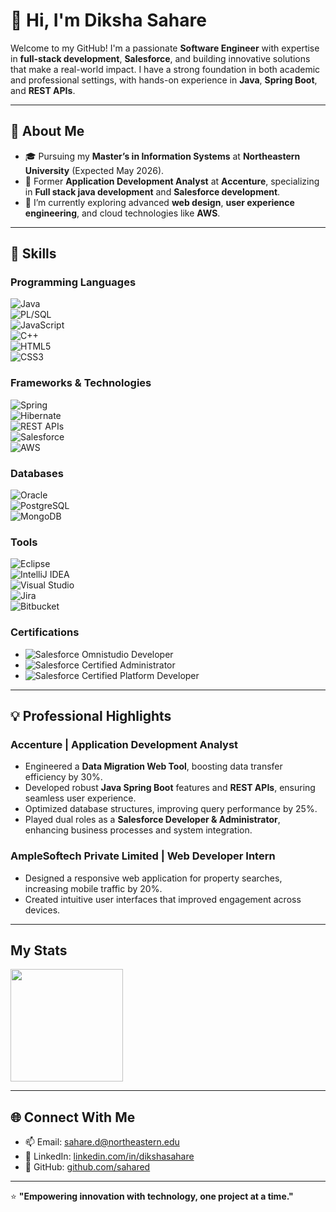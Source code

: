 # 👋 Hi, I'm Diksha Sahare  

Welcome to my GitHub! I'm a passionate **Software Engineer** with expertise in **full-stack development**, **Salesforce**, and building innovative solutions that make a real-world impact. I have a strong foundation in both academic and professional settings, with hands-on experience in **Java**, **Spring Boot**, and **REST APIs**.  

---

## 🌟 About Me  

- 🎓 Pursuing my **Master’s in Information Systems** at **Northeastern University** (Expected May 2026).  
- 💼 Former **Application Development Analyst** at **Accenture**, specializing in **Full stack java development** and **Salesforce development**.  
- 🌱 I’m currently exploring advanced **web design**, **user experience engineering**, and cloud technologies like **AWS**.  

---

## 🚀 Skills  

### **Programming Languages**  
![Java](https://img.shields.io/badge/Java-%23ED8B00.svg?style=for-the-badge&logo=java&logoColor=white)  
![PL/SQL](https://img.shields.io/badge/PL%2FSQL-%234479A1.svg?style=for-the-badge&logo=oracle&logoColor=white)  
![JavaScript](https://img.shields.io/badge/JavaScript-%23F7DF1E.svg?style=for-the-badge&logo=javascript&logoColor=black)  
![C++](https://img.shields.io/badge/C%2B%2B-%2300599C.svg?style=for-the-badge&logo=c%2B%2B&logoColor=white)  
![HTML5](https://img.shields.io/badge/HTML5-%23E34F26.svg?style=for-the-badge&logo=html5&logoColor=white)  
![CSS3](https://img.shields.io/badge/CSS3-%231572B6.svg?style=for-the-badge&logo=css3&logoColor=white)  

### **Frameworks & Technologies**  
![Spring](https://img.shields.io/badge/Spring-%236DB33F.svg?style=for-the-badge&logo=spring&logoColor=white)  
![Hibernate](https://img.shields.io/badge/Hibernate-%23222222.svg?style=for-the-badge&logo=hibernate&logoColor=white)  
![REST APIs](https://img.shields.io/badge/REST%20APIs-%231572B6.svg?style=for-the-badge&logo=api&logoColor=white)  
![Salesforce](https://img.shields.io/badge/Salesforce-%2300A1E0.svg?style=for-the-badge&logo=salesforce&logoColor=white)  
![AWS](https://img.shields.io/badge/AWS-%23FF9900.svg?style=for-the-badge&logo=amazonaws&logoColor=white)  

### **Databases**  
![Oracle](https://img.shields.io/badge/Oracle-%23F80000.svg?style=for-the-badge&logo=oracle&logoColor=white)  
![PostgreSQL](https://img.shields.io/badge/PostgreSQL-%23336791.svg?style=for-the-badge&logo=postgresql&logoColor=white)  
![MongoDB](https://img.shields.io/badge/MongoDB-%2347A248.svg?style=for-the-badge&logo=mongodb&logoColor=white)  

### **Tools**  
![Eclipse](https://img.shields.io/badge/Eclipse-%232C2255.svg?style=for-the-badge&logo=eclipse&logoColor=white)  
![IntelliJ IDEA](https://img.shields.io/badge/IntelliJ%20IDEA-%23000000.svg?style=for-the-badge&logo=intellij-idea&logoColor=white)  
![Visual Studio](https://img.shields.io/badge/Visual%20Studio-%235C2D91.svg?style=for-the-badge&logo=visual-studio&logoColor=white)  
![Jira](https://img.shields.io/badge/Jira-%230052CC.svg?style=for-the-badge&logo=jira&logoColor=white)  
![Bitbucket](https://img.shields.io/badge/Bitbucket-%230047B3.svg?style=for-the-badge&logo=bitbucket&logoColor=white)  

### **Certifications**  
- ![Salesforce Omnistudio Developer](https://img.shields.io/badge/Salesforce-Omnistudio%20Developer-%2300A1E0?style=for-the-badge&logo=salesforce&logoColor=white)  
- ![Salesforce Certified Administrator](https://img.shields.io/badge/Salesforce-Certified%20Administrator-%2300A1E0?style=for-the-badge&logo=salesforce&logoColor=white)  
- ![Salesforce Certified Platform Developer](https://img.shields.io/badge/Salesforce-Certified%20Platform%20Developer-%2300A1E0?style=for-the-badge&logo=salesforce&logoColor=white)  

---

## 💡 Professional Highlights  

### **Accenture | Application Development Analyst**  
- Engineered a **Data Migration Web Tool**, boosting data transfer efficiency by 30%.  
- Developed robust **Java Spring Boot** features and **REST APIs**, ensuring seamless user experience.  
- Optimized database structures, improving query performance by 25%.  
- Played dual roles as a **Salesforce Developer & Administrator**, enhancing business processes and system integration.  

### **AmpleSoftech Private Limited | Web Developer Intern**  
- Designed a responsive web application for property searches, increasing mobile traffic by 20%.  
- Created intuitive user interfaces that improved engagement across devices.  

---

## My Stats
<p>
<a href="https://github.com/Aditya-Pimpalkar">
  <img height="180em" src="https://github-readme-stats-eight-theta.vercel.app/api/top-langs/?username=sahared&theme=radical&layout=compact&exclude_lang=java+r" />
</a>
</p>

---

## 🌐 Connect With Me  

- 📫 Email: [sahare.d@northeastern.edu](mailto:sahare.d@northeastern.edu)  
- 💼 LinkedIn: [linkedin.com/in/dikshasahare](https://in.linkedin.com/in/dikshasahare)  
- 🐙 GitHub: [github.com/sahared](https://github.com/sahared)  

---

⭐️ **"Empowering innovation with technology, one project at a time."**  
